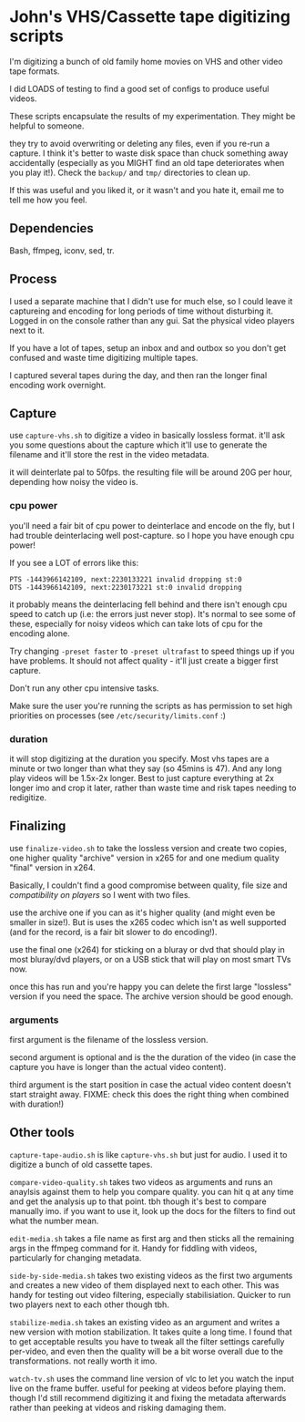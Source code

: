 # John's VHS/Cassette tape digitizing scripts

I'm digitizing a bunch of old family home movies on VHS and other video tape formats. 

I did LOADS of testing to find a good set of configs to produce useful videos.

These scripts encapsulate the results of my experimentation. They might be
helpful to someone.

they try to avoid overwriting or deleting any files, even if you re-run a
capture. I think it's better to waste disk space than chuck something away
accidentally (especially as you MIGHT find an old tape deteriorates when you
play it!). Check the `backup/` and `tmp/` directories to clean up.

If this was useful and you liked it, or it wasn't and you hate it, email me to
tell me how you feel.

## Dependencies

Bash, ffmpeg, iconv, sed, tr.

## Process

I used a separate machine that I didn't use for much else, so I could leave it
captureing and encoding for long periods of time without disturbing it. Logged
in on the console rather than any gui. Sat the physical video players next to it.

If you have a lot of tapes, setup an inbox and and outbox so you don't get
confused and waste time digitizing multiple tapes.

I captured several tapes during the day, and then ran the longer final encoding
work overnight.

## Capture

use `capture-vhs.sh` to digitize a video in basically lossless format. it'll ask
you some questions about the capture which it'll use to generate the filename
and it'll store the rest in the video metadata.

it will deinterlate pal to 50fps. the resulting file will be around 20G per
hour, depending how noisy the video is.

### cpu power

you'll need a fair bit of cpu power to deinterlace and encode on the fly, but I
had trouble deinterlacing well post-capture. so I hope you have enough cpu power!

If you see a LOT of errors like this:

```
PTS -1443966142109, next:2230133221 invalid dropping st:0
DTS -1443966142109, next:2230173221 st:0 invalid dropping
```

it probably means the deinterlacing fell behind and there isn't enough cpu speed
to catch up (i.e: the errors just never stop). It's normal to see some of these,
especially for noisy videos which can take lots of cpu for the encoding alone.

Try changing `-preset faster` to `-preset ultrafast` to speed things up if you
have problems. It should not affect quality - it'll just create a bigger first
capture.

Don't run any other cpu intensive tasks.

Make sure the user you're running the scripts as has permission to set high
priorities on processes (see `/etc/security/limits.conf` :)

### duration

it will stop digitizing at the duration you specify. Most vhs tapes are a minute
or two longer than what they say (so 45mins is 47). And any long play videos
will be 1.5x-2x longer. Best to just capture everything at 2x longer imo and
crop it later, rather than waste time and risk tapes needing to redigitize.

## Finalizing

use `finalize-video.sh` to take the lossless version and create two copies, one
higher quality "archive" version in x265 for and one medium quality "final"
version in x264.

Basically, I couldn't find a good compromise between quality, file size and
*compatibility on players* so I went with two files.

use the archive one if you can as it's higher quality (and might even be smaller
in size!). But is uses the x265 codec which isn't as well supported (and for the
record, is a fair bit slower to do encoding!).

use the final one (x264) for sticking on a bluray or dvd that should play in
most bluray/dvd players, or on a USB stick that will play on most smart TVs now.

once this has run and you're happy you can delete the first large "lossless"
version if you need the space. The archive version should be good enough.

### arguments

first argument is the filename of the lossless version.

second argument is optional and is the the duration of the video (in case the
capture you have is longer than the actual video content).

third argument is the start position in case the actual video content doesn't
start straight away. FIXME: check this does the right thing when combined with
duration!)

## Other tools

`capture-tape-audio.sh` is like `capture-vhs.sh` but just for audio. I used it
to digitize a bunch of old cassette tapes.

`compare-video-quality.sh` takes two videos as arguments and runs an anaylsis
against them to help you compare quality. you can hit q at any time and get the
analysis up to that point. tbh though it's best to compare manually imo. if you
want to use it, look up the docs for the filters to find out what the number
mean.

`edit-media.sh` takes a file name as first arg and then sticks all the remaining
args in the ffmpeg command for it. Handy for fiddling with videos, particularly
for changing metadata.

`side-by-side-media.sh` takes two existing videos as the first two arguments and
creates a new video of them displayed next to each other. This was handy for
testing out video filtering, especially stabilisiation. Quicker to run two
players next to each other though tbh.

`stabilize-media.sh` takes an existing video as an argument and writes a new
version with motion stabilization. It takes quite a long time. I found that to
get acceptable results you have to tweak all the filter settings carefully
per-video, and even then the quality will be a bit worse overall due to the
transformations. not really worth it imo.

`watch-tv.sh` uses the command line version of vlc to let you watch the input
live on the frame buffer. useful for peeking at videos before playing them.
though I'd still recommend digitizing it and fixing the metadata afterwards
rather than peeking at videos and risking damaging them.
